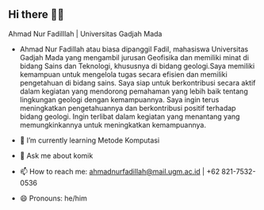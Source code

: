 ## Hi there 👋😄

Ahmad Nur Fadilllah | Universitas Gadjah Mada

- Ahmad Nur Fadillah atau biasa dipanggil Fadil, mahasiswa Universitas Gadjah Mada yang mengambil jurusan Geofisika dan memiliki minat di bidang Sains dan Teknologi, khususnya di bidang geologi.Saya memiliki kemampuan untuk mengelola tugas secara efisien dan memiliki pengetahuan di bidang sains. Saya siap untuk berkontribusi secara aktif dalam kegiatan yang mendorong pemahaman yang lebih baik tentang lingkungan geologi dengan kemampuannya. Saya ingin terus meningkatkan pengetahuannya dan berkontribusi positif terhadap bidang geologi. Ingin terlibat dalam kegiatan yang menantang yang memungkinkannya untuk meningkatkan kemampuannya.

- 🌱 I’m currently learning Metode Komputasi
- 💬 Ask me about komik
- 📫 How to reach me: ahmadnurfadillah@mail.ugm.ac.id | +62 821-7532-0536
- 😄 Pronouns: he/him